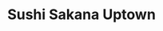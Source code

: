 ---
layout: place
title: "Sushi Sakana Uptown"
permalink: /texas/dallas/sushi-sakana-uptown.html
stateAbbr: TX
stateName: Texas
cityName: Dallas
place_id: ChIJ-QPYnhqZToYRoAhAbxzsALc
photos:
  - name: >-
      places/ChIJ-QPYnhqZToYRoAhAbxzsALc/photos/AeeoHcLjeIQWhP0cNAxcTVN3SVrderm4QbQQHlDtP2y11eWdpXTZ38CIqieDu8g8Q-Tyhp6jDmiMMwKFJ6Y0d-fYlwKUzxEClJoeMl97uyQfI-mR3q6iXjbfe6J7oLeKdM-oZI5hsY1L3SSKkxLvKs6tbkHx9IRUQaqVcoU4BETfsxYiGUD9LSairvQrd7UZq2jZ78LujnZicxEiKj0lXGtq4olh12Frx4OGEsUI5d1V_Mo7cCI8WkbCDjj_LjrhmG4xyx7Bnt0gOoYuQDSPrVNbrvMJDuWD8s1A_Al_9_Wm4Xkzmw
    widthPx: 4032
    heightPx: 3024
    authorAttributions:
      - displayName: Sushi Sakana Uptown
        uri: https://maps.google.com/maps/contrib/112809776478238977008
        photoUri: >-
          https://lh3.googleusercontent.com/a-/ALV-UjVjt1M3kMm8LPktMcp9AhUE4ndT4dVMJ7px_X7oerkybSMvn24=s100-p-k-no-mo
    flagContentUri: >-
      https://www.google.com/local/imagery/report/?cb_client=maps_api_places.places_api&image_key=!1e10!2sAF1QipNx-jO-07txTuMTVgZJiXKNWU7zwoi1Jm3mTXeP&hl=en-US
    googleMapsUri: >-
      https://www.google.com/maps/place//data=!3m4!1e2!3m2!1sAF1QipNx-jO-07txTuMTVgZJiXKNWU7zwoi1Jm3mTXeP!2e10!4m2!3m1!1s0x864e991a9ed803f9:0xb700ec1c6f4008a0
  - name: >-
      places/ChIJ-QPYnhqZToYRoAhAbxzsALc/photos/AeeoHcIzvvkwfCxCDPQ3BKWcDhN_LBip6doUlZP7UfkTlWn5yiR1AFVedT66mH2N3S-x5hK3YQzto1mVcBy_n12zzZxWgHADpfuW1Ri9Bi8SFkIXPaF7RecZXemuA6w9e5K_90xzbHhUuSvGzyrQT7bkWMI4zXvhAnvp9dvqxQDPKBoYo62WchdVxsRUBP6lVwrQYtKrg15nRCuvQb9hJZumyrfuhuFtZIP5VRU4Jn4qVoxvHSbD9s7Z19mSa4as9L1dYUwg34nzVVeZA2erPFCMDvO_cpGUa1DLfEFVFAaggc-3Bw
    widthPx: 1422
    heightPx: 1117
    authorAttributions:
      - displayName: Sushi Sakana Uptown
        uri: https://maps.google.com/maps/contrib/112809776478238977008
        photoUri: >-
          https://lh3.googleusercontent.com/a-/ALV-UjVjt1M3kMm8LPktMcp9AhUE4ndT4dVMJ7px_X7oerkybSMvn24=s100-p-k-no-mo
    flagContentUri: >-
      https://www.google.com/local/imagery/report/?cb_client=maps_api_places.places_api&image_key=!1e10!2sAF1QipMTDzDqZbjVK3dKlY3s1nE-3rFJ_IEkcBtgkFVP&hl=en-US
    googleMapsUri: >-
      https://www.google.com/maps/place//data=!3m4!1e2!3m2!1sAF1QipMTDzDqZbjVK3dKlY3s1nE-3rFJ_IEkcBtgkFVP!2e10!4m2!3m1!1s0x864e991a9ed803f9:0xb700ec1c6f4008a0
  - name: >-
      places/ChIJ-QPYnhqZToYRoAhAbxzsALc/photos/AeeoHcIzEuvSYSDixcIUUCRJBUOTO67u28DCXstMadl4oAxogSWnI7mDqiF_04N0GemU5XNV29zzZ7hai5sKrSOq11ZR3G5dKHgMYZ1ifAq7ZsQBJN9qpTO-pcEW6Jt0-jNPjdIX3Jif_Jbw0rlz6jVhJPrLQf0LkTJ9E1p4wCySk0s-FUbnWY7p2M--gWkHCEzdN9ZXO4XgrSRsZiMsR8kDnKkq-JKChOzxZmWe2n3i8zUoBakV_9lxl-v-hX7nfPvTi7DuM2RnU4cTwvvLcTOoEdFEHYpp-Nd8wULFHYQuG7UToWvHvbw5WLJfQHbQBWEP3yHF7-dV6CXQX9r1k32OC1gDKzoC0smUc8aS5fvBoG9EVX40zABMSebLEsx7n78Sptvttxn7ypuUm5wplVvmN_NglIAa7hp22xQxWO08MdP3ASCV
    widthPx: 3600
    heightPx: 4800
    authorAttributions:
      - displayName: Amy Martello
        uri: https://maps.google.com/maps/contrib/116014891803067378390
        photoUri: >-
          https://lh3.googleusercontent.com/a-/ALV-UjU4tEHBu-fLl2_henyxC8RRC5CI-q-HCrNjN0J7nCSdAXr3rSBJaA=s100-p-k-no-mo
    flagContentUri: >-
      https://www.google.com/local/imagery/report/?cb_client=maps_api_places.places_api&image_key=!1e10!2sCIHM0ogKEICAgICP2tOizQE&hl=en-US
    googleMapsUri: >-
      https://www.google.com/maps/place//data=!3m4!1e2!3m2!1sCIHM0ogKEICAgICP2tOizQE!2e10!4m2!3m1!1s0x864e991a9ed803f9:0xb700ec1c6f4008a0
  - name: >-
      places/ChIJ-QPYnhqZToYRoAhAbxzsALc/photos/AeeoHcKi1BYqru5QyzYj7Az_2U2Wq1cw3IuVGcgIsXv_El8mFEwfIjWfzXbeE3Mc-N7pH__aslEUhCGc2ihWsm6ihIC4oQHOc2qqqrtYjRiUPUdlgfjPwgnMqYdTf8Abrc02FBpqzejlSl0Xg0RYXKkvDnNT30nttQzIQVMDyhePH5MltMul9UkxmWy8lUiQwe2GWsv5a0L3zMQi_Mt-YO9xgKbI2F4xnMTY2Bz2r8S45tNnYNhksDzcx7WUYZzQAuzrJU--GU6eS3e5JY44-AlwmNxQVx3g6mf01g4MHFlF_DrJr6mAGio7yx3zHUGf2B0WKuYuf8yBDSqBCaiF-dXpBtrKi5W9uPsT4_hq5jyVqCHdwHH-0EOHuebaVg0fMZoiwDe28bOt_1R-aaMZKJyijO8lfw2FiMaF8dxZoFxrlEWtGX9A
    widthPx: 4032
    heightPx: 3024
    authorAttributions:
      - displayName: Suessi C.
        uri: https://maps.google.com/maps/contrib/105329293677233982624
        photoUri: >-
          https://lh3.googleusercontent.com/a-/ALV-UjXJVPt8uXVnz0ihvHwjg4s5llh4T5AE4TI1GMg3TSM-HKr6Nk5Q=s100-p-k-no-mo
    flagContentUri: >-
      https://www.google.com/local/imagery/report/?cb_client=maps_api_places.places_api&image_key=!1e10!2sCIHM0ogKEICAgICxo52O6gE&hl=en-US
    googleMapsUri: >-
      https://www.google.com/maps/place//data=!3m4!1e2!3m2!1sCIHM0ogKEICAgICxo52O6gE!2e10!4m2!3m1!1s0x864e991a9ed803f9:0xb700ec1c6f4008a0
  - name: >-
      places/ChIJ-QPYnhqZToYRoAhAbxzsALc/photos/AeeoHcJEFvd66J7MfzLF3kC5zyoUoE7ZvmE871x4BYYbSWb1x2CdmEnf8PP1_PYMEI0JLEzkdZvG3jlmoMoDpjV2s4zpkGQfoS99FaEgprs5fs9lof8x20uvBuE6Jx8hJ2GEiqD5U3uqQn6k5t1E0wwRcXcD9PoJH0RbirAezozWhWvaEoWNIf7rBY9jqYFGhSbTtArl77JwJKEXD_BKnq1IBUyedkQn3K7bXno4xTdrgTpG1OpQq9a5PXxhrFIfO-yKYYdOVAjMSv8L1t-cailkLhjxxKMKTIJDxL6ubYNGYnje8Zqu0xhPkSqCmckpGFjx6I65Bcx7JgNB7vT4OSBQn37W95lRDeii6bnyzoU9FvzTOeE9w968HxgejR0t_ANdkvrVgvN-zvSAyhv_QnZq0nGNPrzwZf2DFUxK68kNq4s7nsP3
    widthPx: 3600
    heightPx: 4800
    authorAttributions:
      - displayName: Rachel Jiang
        uri: https://maps.google.com/maps/contrib/108070629616014674352
        photoUri: >-
          https://lh3.googleusercontent.com/a-/ALV-UjWOJ3ngYWuD5RPnmd2qd6aOIIdLJD3VvK_BcVA75O9jpPc5a6893A=s100-p-k-no-mo
    flagContentUri: >-
      https://www.google.com/local/imagery/report/?cb_client=maps_api_places.places_api&image_key=!1e10!2sCIHM0ogKEICAgID1wP-a9AE&hl=en-US
    googleMapsUri: >-
      https://www.google.com/maps/place//data=!3m4!1e2!3m2!1sCIHM0ogKEICAgID1wP-a9AE!2e10!4m2!3m1!1s0x864e991a9ed803f9:0xb700ec1c6f4008a0
  - name: >-
      places/ChIJ-QPYnhqZToYRoAhAbxzsALc/photos/AeeoHcIeJnaaqE0XIUvJ4s8JQNk9p6AmyN2LZh-IzcYq1ALJdu8uu0BoXsOdb3KZzNcUiaFUSL1HQbcSUMGyn3xfBYNLoK9-Get1g_T7iuJOKwfWZwtBFYtwkf1i5Rjmiigj1M1RLxbDrvHGcvUBLNJFmp6FKYHl3dzg5Cx_mjGzNz8nitOxWMpXQnsgwmFNWgf_YQ_A_xD8DGfa9jl5P6KZYtPXYc_VO3VtoW6uRJsHz7-4zjIysGzkREBELAUAYfeWWGNPSYa6RK9hyZ0zQSDWM7gT3bhhRY_VQducp9LtkWWL9msbqEKypef3eU65VlynmRH0UwW9gV6r1eyxowCM5KHkU7JhLsxY5gkHoz4kE8sKQRC_aDZ_iEn7hT6ETmfIFojWf2WN1-sdV_13Fh8Hm5xSnNVYRG0dXrZWRE5fP7oc2iDF
    widthPx: 1290
    heightPx: 1731
    authorAttributions:
      - displayName: Kendrah
        uri: https://maps.google.com/maps/contrib/110273184179822734793
        photoUri: >-
          https://lh3.googleusercontent.com/a-/ALV-UjVejDvuyKLeCbXsLlnE_nO2ZHC0URoA4VaD0hsnDEARbf98YYlC_A=s100-p-k-no-mo
    flagContentUri: >-
      https://www.google.com/local/imagery/report/?cb_client=maps_api_places.places_api&image_key=!1e10!2sCIHM0ogKEICAgIDXuK376gE&hl=en-US
    googleMapsUri: >-
      https://www.google.com/maps/place//data=!3m4!1e2!3m2!1sCIHM0ogKEICAgIDXuK376gE!2e10!4m2!3m1!1s0x864e991a9ed803f9:0xb700ec1c6f4008a0
  - name: >-
      places/ChIJ-QPYnhqZToYRoAhAbxzsALc/photos/AeeoHcIZONr9yLDHi6rrhp6cv5bpKBUE0Ul4BMKZKk0pmFKtOfWBibuYtJlj2k1_T95BVX3bSnWaOsX7868DaEK69pR9ICM2ptFidVt6HZxMQeYTNM_f7otGGHrG4bAk1xlv-OtsjQn56f6UFoLFilcAQzgz6LfzUcp45gOrG0VQJ3MBXxuSMB8d8TQxPSxyFSnqtvFv2j9XXh0h5R3w7HgEDV81h4_8n9cvvIiZBkyhm8xx544q7KatNT6r1E4pUpoO4cf1sOKv3JOUcSOYs_6JVGABdPpL_oHP1KGUPd0qM1T-XU4hVKXZkWoMR_EvGCVbJc28j1Naj0vxjGX2E1KUe0b55HudrJJy6QdSh6pEaLQEUtkGCdOOGGGGu61lrjFF8BdI-gTcxSV8we6CZG5-Zq-S0R7mSi-i2ytAswP1INY
    widthPx: 4032
    heightPx: 3024
    authorAttributions:
      - displayName: Parker Roberts
        uri: https://maps.google.com/maps/contrib/110225943517493738074
        photoUri: >-
          https://lh3.googleusercontent.com/a/ACg8ocK3_ux4K9zuunF5XDLdexGKPaFh6zyoQZHORVrqQyexeefJrQ=s100-p-k-no-mo
    flagContentUri: >-
      https://www.google.com/local/imagery/report/?cb_client=maps_api_places.places_api&image_key=!1e10!2sCIHM0ogKEICAgIDDr6HhIw&hl=en-US
    googleMapsUri: >-
      https://www.google.com/maps/place//data=!3m4!1e2!3m2!1sCIHM0ogKEICAgIDDr6HhIw!2e10!4m2!3m1!1s0x864e991a9ed803f9:0xb700ec1c6f4008a0
  - name: >-
      places/ChIJ-QPYnhqZToYRoAhAbxzsALc/photos/AeeoHcIrE1uf5MRfDmfwzGQz29EHxZvpVYoIBtwlM7Oy92YP4rXpBiW8f5OctwFyVK2FHKN6BT4K6iQu3MNa4RfUiSJhr0eh4ScTF76okCP55Cu3M2cNJyfzU2gRVXGMF07HP6xMhh2J8R3ml1l28dqxYlsHA_L4L1RG2UmUpmDXomG8wAjjcrJPm5BnZEdCkmONxAGgwm56SebdTOsjYhaeBjuyQd8vFshgbhZsVeCCitX71Lioj0TTZL-Zkw52NkgewE7NAs19tEFyh-eoszkkZkAb2RqQEKTyKEo5H8eQp8Eo9aTpMrtcvIxTETWCt4JYQV_B83z_OGaqgV8hhEpDNqxrUv4csi4FVmU9VQmPjWwMzB7Qct1ZSh3YOCsQ4l2klorDKPzEoyZsrg5DOCAYen5nf-OYSNvX8l4WAagvYzMu_Ftd
    widthPx: 3000
    heightPx: 4000
    authorAttributions:
      - displayName: Nicole
        uri: https://maps.google.com/maps/contrib/113821266389774415822
        photoUri: >-
          https://lh3.googleusercontent.com/a-/ALV-UjUOILO0HlcuD6YRXAmFR966uaTHgyyWDreTpJT1o3XbW4mbLRZr_g=s100-p-k-no-mo
    flagContentUri: >-
      https://www.google.com/local/imagery/report/?cb_client=maps_api_places.places_api&image_key=!1e10!2sCIHM0ogKEICAgIDRmNLJ4QE&hl=en-US
    googleMapsUri: >-
      https://www.google.com/maps/place//data=!3m4!1e2!3m2!1sCIHM0ogKEICAgIDRmNLJ4QE!2e10!4m2!3m1!1s0x864e991a9ed803f9:0xb700ec1c6f4008a0
  - name: >-
      places/ChIJ-QPYnhqZToYRoAhAbxzsALc/photos/AeeoHcKqZlMgdEsgMl1OTep68h_9TSIc3sDEQKbjWr-6szKNzdD7WKMED0XdJRyDhiL6MJ2mNUR27MYq3KyIaCr084cHNpvhQxojXGGykMgBhfZllxqPo28r6WSq2hJLBdRn5SnwGu0gG-cceORdi4VcXUDZC9L9jJJ17PPCBJXGNurO_0J8-Lq3KISJfLpRNwGC5VR2zpZTbUGDUaT-PYuHuS0a0QfgwZV5HX3EjJJh3HmmXeLaaPBTCDJ2cInxSSEKIFWQu3vD6i4nu3FZB5zlYY06AKh1boUYE_uq90txwOpaPEdGguMoSbmJHZEPnhB5kPFxwuqYMMA__3pYu2HmghM8J_2Skpp5ill1Z02FTTw_Mu8Ghh4b33vrYvykVQLP-_NXIB_kvMmPC1scSXBqMhqWDY0YjM3p73oFZtttrHYFOg
    widthPx: 4800
    heightPx: 3600
    authorAttributions:
      - displayName: Alejandro Johns
        uri: https://maps.google.com/maps/contrib/114754943874357550774
        photoUri: >-
          https://lh3.googleusercontent.com/a-/ALV-UjVbxPdhi0glFpragreHcJhHE7MN5H8E24opULjLE6PA-5fTcQNZ=s100-p-k-no-mo
    flagContentUri: >-
      https://www.google.com/local/imagery/report/?cb_client=maps_api_places.places_api&image_key=!1e10!2sCIHM0ogKEICAgICNmuy_Pw&hl=en-US
    googleMapsUri: >-
      https://www.google.com/maps/place//data=!3m4!1e2!3m2!1sCIHM0ogKEICAgICNmuy_Pw!2e10!4m2!3m1!1s0x864e991a9ed803f9:0xb700ec1c6f4008a0
  - name: >-
      places/ChIJ-QPYnhqZToYRoAhAbxzsALc/photos/AeeoHcIMqwYTjmS3IJMeMyD8CRFoQ-aEmKxSHcRfvNZmCTg5OD3y6YLUzVXt1jmaaS_hPZxjq1glgFA-_UlfrRh-22Y7lIX6tQhPDWB6RAViiypx2hDYj_TR7Ivbelk6gYF4dH6oQ3bKo3TD3_BGcQBDcYkchfnCnD4X-6B2oG7dNdrnDeDfBvwVuA8Nun29vyosXreA-muZgmfE9-XWOicACIWqmj_31bsLM2SZCg6MmxZSrts6EcHlICVm2Z4SsvPUZ6TJkDYa2db_g4sc6SPST8RZ4nGDNiMlUPFFokO7DQY6Cw4Wv2R0rSv7ue12Ap0u4gU3N_Y9tsaUoYVnyb5NYEkfjw8VHqLvI2f3pYF8MoKwEHEq4pwRPmgRPhVQvaV-oZ9P0DPx3Xgc2vW9zC10iYT1JsJ-Taxtobm0ijfWPzhEJA
    widthPx: 3072
    heightPx: 4080
    authorAttributions:
      - displayName: Chuck Lester
        uri: https://maps.google.com/maps/contrib/103579937111266272314
        photoUri: >-
          https://lh3.googleusercontent.com/a-/ALV-UjUZKWYRo2aLtzZYDUJW9etspPrfjPAhT30dmYjmY38srmW5HpRA=s100-p-k-no-mo
    flagContentUri: >-
      https://www.google.com/local/imagery/report/?cb_client=maps_api_places.places_api&image_key=!1e10!2sCIHM0ogKEICAgID3-LmRGw&hl=en-US
    googleMapsUri: >-
      https://www.google.com/maps/place//data=!3m4!1e2!3m2!1sCIHM0ogKEICAgID3-LmRGw!2e10!4m2!3m1!1s0x864e991a9ed803f9:0xb700ec1c6f4008a0
address: 2811 McKinney Ave 28 (1st floor, Dallas, TX 75204, USA
street: 2811 McKinney Ave 28 (1st floor
city: Dallas
state: TX
zip: '75204'
country: USA
neighborhood: Oak Lawn
latitude: '32.799487'
longitude: '-96.801191'
accessibility_options:
  wheelchairAccessibleParking: true
  wheelchairAccessibleEntrance: true
  wheelchairAccessibleRestroom: true
  wheelchairAccessibleSeating: true
business_status: OPERATIONAL
name: Sushi Sakana Uptown
google_maps_links:
  directionsUri: >-
    https://www.google.com/maps/dir//''/data=!4m7!4m6!1m1!4e2!1m2!1m1!1s0x864e991a9ed803f9:0xb700ec1c6f4008a0!3e0
  placeUri: https://maps.google.com/?cid=13186799315810519200
  writeAReviewUri: >-
    https://www.google.com/maps/place//data=!4m3!3m2!1s0x864e991a9ed803f9:0xb700ec1c6f4008a0!12e1
  reviewsUri: >-
    https://www.google.com/maps/place//data=!4m4!3m3!1s0x864e991a9ed803f9:0xb700ec1c6f4008a0!9m1!1b1
  photosUri: >-
    https://www.google.com/maps/place//data=!4m3!3m2!1s0x864e991a9ed803f9:0xb700ec1c6f4008a0!10e5
primary_type: Sushi Restaurant
opening_hours:
  regular: null
  current: null
secondary_opening_hours:
  regular:
    weekdayDescriptions: null
    type: null
  current:
    weekdayDescriptions: null
    type: null
phone: null
price_level: null
price_range: null
rating: null
rating_count: 0
website: null
description: null
reviews: null
parking_options: null
payment_options: null
allow_dogs: null
curbside_pickup: null
delivery: null
dine_in: null
good_for_children: null
good_for_groups: null
good_for_sports: null
live_music: null
menu_for_children: null
outdoor_seating: null
reservable: null
restroom: null
serves_beer: null
serves_breakfast: null
serves_brunch: null
serves_cocktails: null
serves_coffee: null
serves_dinner: null
serves_dessert: null
serves_lunch: null
serves_vegetarian_food: null
serves_wine: null
takeout: null

---
